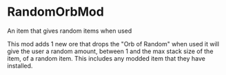 # RandomOrbMod
An item that gives random items when used

This mod adds 1 new ore that drops the "Orb of Random" when used it will give the user a random amount, between 1 and the max stack size of the item, of a random item. This includes any modded item that they have installed.
